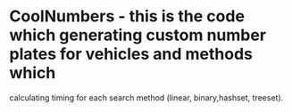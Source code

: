 # CoolNumbers - this is the code which generating custom number plates for vehicles and methods which 
calculating timing for each search method (linear, binary,hashset, treeset).
